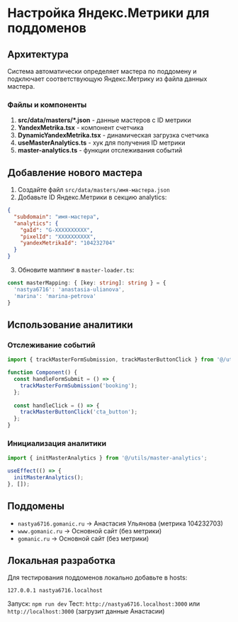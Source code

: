 # Настройка Яндекс.Метрики для поддоменов

## Архитектура

Система автоматически определяет мастера по поддомену и подключает соответствующую Яндекс.Метрику из файла данных мастера.

### Файлы и компоненты

1. **src/data/masters/*.json** - данные мастеров с ID метрики
2. **YandexMetrika.tsx** - компонент счетчика  
3. **DynamicYandexMetrika.tsx** - динамическая загрузка счетчика
4. **useMasterAnalytics.ts** - хук для получения ID метрики
5. **master-analytics.ts** - функции отслеживания событий

## Добавление нового мастера

1. Создайте файл `src/data/masters/имя-мастера.json`
2. Добавьте ID Яндекс.Метрики в секцию analytics:

```json
{
  "subdomain": "имя-мастера",
  "analytics": {
    "gaId": "G-XXXXXXXXXX",
    "pixelId": "XXXXXXXXXX", 
    "yandexMetrikaId": "104232704"
  }
}
```

3. Обновите маппинг в `master-loader.ts`:

```typescript
const masterMapping: { [key: string]: string } = {
  'nastya6716': 'anastasia-ulianova',
  'marina': 'marina-petrova'
}
```

## Использование аналитики

### Отслеживание событий

```typescript
import { trackMasterFormSubmission, trackMasterButtonClick } from '@/utils/master-analytics';

function Component() {
  const handleFormSubmit = () => {
    trackMasterFormSubmission('booking');
  };
  
  const handleClick = () => {
    trackMasterButtonClick('cta_button');
  };
}
```

### Инициализация аналитики

```typescript
import { initMasterAnalytics } from '@/utils/master-analytics';

useEffect(() => {
  initMasterAnalytics();
}, []);
```

## Поддомены

- `nastya6716.gomanic.ru` → Анастасия Ульянова (метрика 104232703)
- `www.gomanic.ru` → Основной сайт (без метрики) 
- `gomanic.ru` → Основной сайт (без метрики)

## Локальная разработка

Для тестирования поддоменов локально добавьте в hosts:

```
127.0.0.1 nastya6716.localhost
```

Запуск: `npm run dev`
Тест: `http://nastya6716.localhost:3000` или `http://localhost:3000` (загрузит данные Анастасии)
